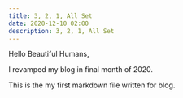 ```yaml
---
title: 3, 2, 1, All Set
date: 2020-12-10 02:00
description: 3, 2, 1, All Set
---
```


Hello Beautiful Humans,

I revamped my blog in final month of 2020.

This is the my first markdown file written for blog.
